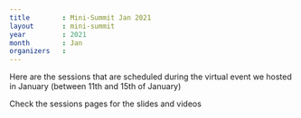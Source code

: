 ```yaml
---
title        : Mini-Summit Jan 2021
layout       : mini-summit
year         : 2021
month        : Jan
organizers   :
---
```


Here are the sessions that are scheduled during the virtual event we hosted in January (between 11th and 15th of January)

Check the sessions pages for the slides and videos